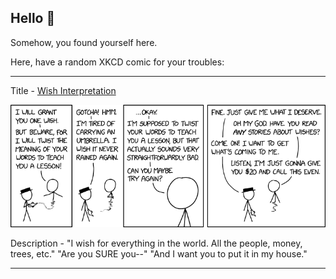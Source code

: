 ## Hello 👀

Somehow, you found yourself here.

Here, have a random XKCD comic for your troubles:

-----------------------------------

Title - [Wish Interpretation](https://xkcd.com/2741)

![Wish Interpretation](./random_comic.png)

Description - "I wish for everything in the world. All the people, money, trees, etc." "Are you SURE you--" "And I want you to put it in my house."

-----------------------------------